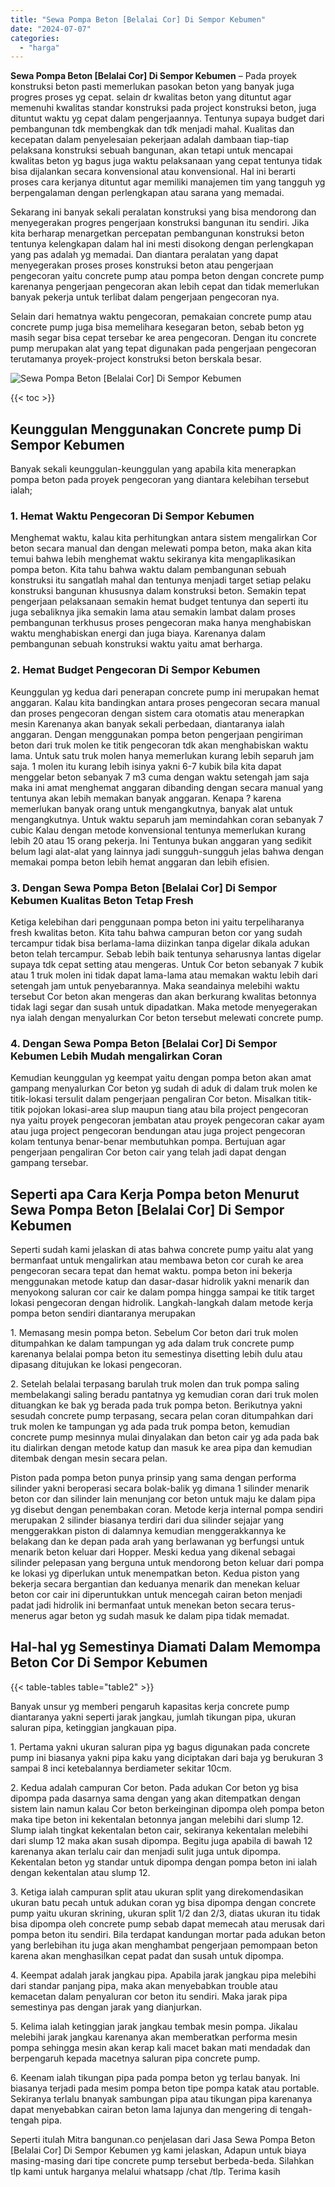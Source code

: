 ```yaml
---
title: "Sewa Pompa Beton [Belalai Cor] Di Sempor Kebumen"
date: "2024-07-07"
categories: 
  - "harga"
---
```


**Sewa Pompa Beton \[Belalai Cor\] Di Sempor Kebumen** – Pada proyek konstruksi beton pasti memerlukan pasokan beton yang banyak juga progres proses yg cepat. selain dr kwalitas beton yang dituntut agar memenuhi kwalitas standar konstruksi pada project konstruksi beton, juga dituntut waktu yg cepat dalam pengerjaannya. Tentunya supaya budget dari pembangunan tdk membengkak dan tdk menjadi mahal. Kualitas dan kecepatan dalam penyelesaian pekerjaan adalah dambaan tiap-tiap pelaksana konstruksi sebuah bangunan, akan tetapi untuk mencapai kwalitas beton yg bagus juga waktu pelaksanaan yang cepat tentunya tidak bisa dijalankan secara konvensional atau konvensional. Hal ini berarti proses cara kerjanya dituntut agar memiliki manajemen tim yang tangguh yg berpengalaman dengan perlengkapan atau sarana yang memadai.

Sekarang ini banyak sekali peralatan konstruksi yang bisa mendorong dan menyegerakan progres pengerjaan konstruksi bangunan itu sendiri. Jika kita berharap menargetkan percepatan pembangunan konstruksi beton tentunya kelengkapan dalam hal ini mesti disokong dengan perlengkapan yang pas adalah yg memadai. Dan diantara peralatan yang dapat menyegerakan proses proses konstruksi beton atau pengerjaan pengecoran yaitu concrete pump atau pompa beton dengan concrete pump karenanya pengerjaan pengecoran akan lebih cepat dan tidak memerlukan banyak pekerja untuk terlibat dalam pengerjaan pengecoran nya.

Selain dari hematnya waktu pengecoran, pemakaian concrete pump atau concrete pump juga bisa memelihara kesegaran beton, sebab beton yg masih segar bisa cepat tersebar ke area pengecoran. Dengan itu concrete pump merupakan alat yang tepat digunakan pada pengerjaan pengecoran terutamanya proyek-project konstruksi beton berskala besar.

![Sewa Pompa Beton [Belalai Cor] Di Sempor Kebumen](/images/sewa-concrete-pump-12.png)

{{< toc >}}

## Keunggulan Menggunakan Concrete pump Di Sempor Kebumen

Banyak sekali keunggulan-keunggulan yang apabila kita menerapkan pompa beton pada proyek pengecoran yang diantara kelebihan tersebut ialah;

### 1\. Hemat Waktu Pengecoran Di Sempor Kebumen

Menghemat waktu, kalau kita perhitungkan antara sistem mengalirkan Cor beton secara manual dan dengan melewati pompa beton, maka akan kita temui bahwa lebih menghemat waktu sekiranya kita mengaplikasikan pompa beton. Kita tahu bahwa waktu dalam pembangunan sebuah konstruksi itu sangatlah mahal dan tentunya menjadi target setiap pelaku konstruksi bangunan khususnya dalam konstruksi beton. Semakin tepat pengerjaan pelaksanaan semakin hemat budget tentunya dan seperti itu juga sebaliknya jika semakin lama atau semakin lambat dalam proses pembangunan terkhusus proses pengecoran maka hanya menghabiskan waktu menghabiskan energi dan juga biaya. Karenanya dalam pembangunan sebuah konstruksi waktu yaitu amat berharga.

### 2\. Hemat Budget Pengecoran Di Sempor Kebumen

Keunggulan yg kedua dari penerapan concrete pump ini merupakan hemat anggaran. Kalau kita bandingkan antara proses pengecoran secara manual dan proses pengecoran dengan sistem cara otomatis atau menerapkan mesin Karenanya akan banyak sekali perbedaan, diantaranya ialah anggaran. Dengan menggunakan pompa beton pengerjaan pengiriman beton dari truk molen ke titik pengecoran tdk akan menghabiskan waktu lama. Untuk satu truk molen hanya memerlukan kurang lebih separuh jam saja. 1 molen itu kurang lebih isinya yakni 6-7 kubik bila kita dapat menggelar beton sebanyak 7 m3 cuma dengan waktu setengah jam saja maka ini amat menghemat anggaran dibanding dengan secara manual yang tentunya akan lebih memakan banyak anggaran. Kenapa ? karena memerlukan banyak orang untuk mengangkutnya, banyak alat untuk mengangkutnya. Untuk waktu separuh jam memindahkan coran sebanyak 7 cubic Kalau dengan metode konvensional tentunya memerlukan kurang lebih 20 atau 15 orang pekerja. Ini Tentunya bukan anggaran yang sedikit belum lagi alat-alat yang lainnya jadi sungguh-sungguh jelas bahwa dengan memakai pompa beton lebih hemat anggaran dan lebih efisien.

### 3\. Dengan Sewa Pompa Beton \[Belalai Cor\] Di Sempor Kebumen Kualitas Beton Tetap Fresh

Ketiga kelebihan dari penggunaan pompa beton ini yaitu terpeliharanya fresh kwalitas beton. Kita tahu bahwa campuran beton cor yang sudah tercampur tidak bisa berlama-lama diizinkan tanpa digelar dikala adukan beton telah tercampur. Sebab lebih baik tentunya seharusnya lantas digelar supaya tdk cepat setting atau mengeras. Untuk Cor beton sebanyak 7 kubik atau 1 truk molen ini tidak dapat lama-lama atau memakan waktu lebih dari setengah jam untuk penyebarannya. Maka seandainya melebihi waktu tersebut Cor beton akan mengeras dan akan berkurang kwalitas betonnya tidak lagi segar dan susah untuk dipadatkan. Maka metode menyegerakan nya ialah dengan menyalurkan Cor beton tersebut melewati concrete pump.

### 4\. Dengan Sewa Pompa Beton \[Belalai Cor\] Di Sempor Kebumen Lebih Mudah mengalirkan Coran

Kemudian keunggulan yg keempat yaitu dengan pompa beton akan amat gampang menyalurkan Cor beton yg sudah di aduk di dalam truk molen ke titik-lokasi tersulit dalam pengerjaan pengaliran Cor beton. Misalkan titik-titik pojokan lokasi-area slup maupun tiang atau bila project pengecoran nya yaitu proyek pengecoran jembatan atau proyek pengecoran cakar ayam atau juga project pengecoran bendungan atau juga project pengecoran kolam tentunya benar-benar membutuhkan pompa. Bertujuan agar pengerjaan pengaliran Cor beton cair yang telah jadi dapat dengan gampang tersebar.

## Seperti apa Cara Kerja Pompa beton Menurut Sewa Pompa Beton \[Belalai Cor\] Di Sempor Kebumen

Seperti sudah kami jelaskan di atas bahwa concrete pump yaitu alat yang bermanfaat untuk mengalirkan atau membawa beton cor curah ke area pengecoran secara tepat dan hemat waktu. pompa beton ini bekerja menggunakan metode katup dan dasar-dasar hidrolik yakni menarik dan menyokong saluran cor cair ke dalam pompa hingga sampai ke titik target lokasi pengecoran dengan hidrolik. Langkah-langkah dalam metode kerja pompa beton sendiri diantaranya merupakan

1\. Memasang mesin pompa beton. Sebelum Cor beton dari truk molen ditumpahkan ke dalam tampungan yg ada dalam truk concrete pump karenanya belalai pompa beton itu semestinya disetting lebih dulu atau dipasang ditujukan ke lokasi pengecoran.

2\. Setelah belalai terpasang barulah truk molen dan truk pompa saling membelakangi saling beradu pantatnya yg kemudian coran dari truk molen dituangkan ke bak yg berada pada truk pompa beton. Berikutnya yakni sesudah concrete pump terpasang, secara pelan coran ditumpahkan dari truk molen ke tampungan yg ada pada truk pompa beton, kemudian concrete pump mesinnya mulai dinyalakan dan beton cair yg ada pada bak itu dialirkan dengan metode katup dan masuk ke area pipa dan kemudian ditembak dengan mesin secara pelan.

Piston pada pompa beton punya prinsip yang sama dengan performa silinder yakni beroperasi secara bolak-balik yg dimana 1 silinder menarik beton cor dan silinder lain menunjang cor beton untuk maju ke dalam pipa yg disebut dengan penembakan coran. Metode kerja internal pompa sendiri merupakan 2 silinder biasanya terdiri dari dua silinder sejajar yang menggerakkan piston di dalamnya kemudian menggerakkannya ke belakang dan ke depan pada arah yang berlawanan yg berfungsi untuk menarik beton keluar dari Hopper. Meski kedua yang dikenal sebagai silinder pelepasan yang berguna untuk mendorong beton keluar dari pompa ke lokasi yg diperlukan untuk menempatkan beton. Kedua piston yang bekerja secara bergantian dan keduanya menarik dan menekan keluar beton cor cair ini diperuntukkan untuk mencegah cairan beton menjadi padat jadi hidrolik ini bermanfaat untuk menekan beton secara terus-menerus agar beton yg sudah masuk ke dalam pipa tidak memadat.

## Hal-hal yg Semestinya Diamati Dalam Memompa Beton Cor Di Sempor Kebumen

{{< table-tables table="table2" >}}

Banyak unsur yg memberi pengaruh kapasitas kerja concrete pump diantaranya yakni seperti jarak jangkau, jumlah tikungan pipa, ukuran saluran pipa, ketinggian jangkauan pipa.

1\. Pertama yakni ukuran saluran pipa yg bagus digunakan pada concrete pump ini biasanya yakni pipa kaku yang diciptakan dari baja yg berukuran 3 sampai 8 inci ketebalannya berdiameter sekitar 10cm.

2\. Kedua adalah campuran Cor beton. Pada adukan Cor beton yg bisa dipompa pada dasarnya sama dengan yang akan ditempatkan dengan sistem lain namun kalau Cor beton berkeinginan dipompa oleh pompa beton maka tipe beton ini kekentalan betonnya jangan melebihi dari slump 12. Slump ialah tingkat kekentalan beton cair, sekiranya kekentalan melebihi dari slump 12 maka akan susah dipompa. Begitu juga apabila di bawah 12 karenanya akan terlalu cair dan menjadi sulit juga untuk dipompa. Kekentalan beton yg standar untuk dipompa dengan pompa beton ini ialah dengan kekentalan atau slump 12.

3\. Ketiga ialah campuran split atau ukuran split yang direkomendasikan ukuran batu pecah untuk adukan coran yg bisa dipompa dengan concrete pump yaitu ukuran skrining, ukuran split 1/2 dan 2/3, diatas ukuran itu tidak bisa dipompa oleh concrete pump sebab dapat memecah atau merusak dari pompa beton itu sendiri. Bila terdapat kandungan mortar pada adukan beton yang berlebihan itu juga akan menghambat pengerjaan pemompaan beton karena akan menghasilkan cepat padat dan susah untuk dipompa.

4\. Keempat adalah jarak jangkau pipa. Apabila jarak jangkau pipa melebihi dari standar panjang pipa, maka akan menyebabkan trouble atau kemacetan dalam penyaluran cor beton itu sendiri. Maka jarak pipa semestinya pas dengan jarak yang dianjurkan.

5\. Kelima ialah ketinggian jarak jangkau tembak mesin pompa. Jikalau melebihi jarak jangkau karenanya akan memberatkan performa mesin pompa sehingga mesin akan kerap kali macet bakan mati mendadak dan berpengaruh kepada macetnya saluran pipa concrete pump.

6\. Keenam ialah tikungan pipa pada pompa beton yg terlau banyak. Ini biasanya terjadi pada mesim pompa beton tipe pompa katak atau portable. Sekiranya terlalu bnanyak sambungan pipa atau tikungan pipa karenanya dapat menyebabkan cairan beton lama lajunya dan mengering di tengah-tengah pipa.

Seperti itulah Mitra bangunan.co penjelasan dari Jasa Sewa Pompa Beton \[Belalai Cor\] Di Sempor Kebumen yg kami jelaskan, Adapun untuk biaya masing-masing dari tipe concrete pump tersebut berbeda-beda. Silahkan tlp kami untuk harganya melalui whatsapp /chat /tlp. Terima kasih
